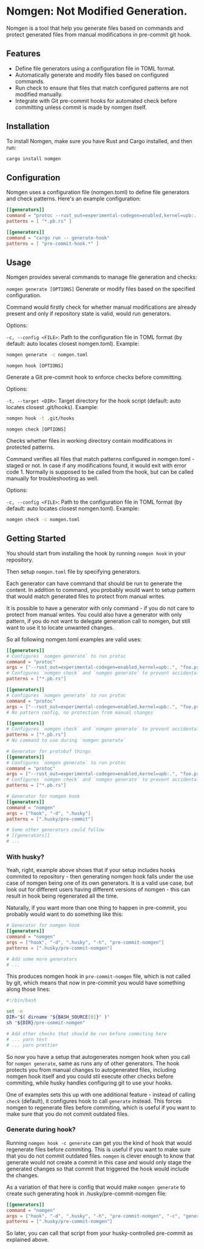 # Nomgen: **No**t **M**odified **Gen**eration.

Nomgen is a tool that help you generate files based on commands and protect generated files from manual modifications in pre-commit git hook.

## Features

- Define file generators using a configuration file in TOML format.
- Automatically generate and modify files based on configured commands.
- Run check to ensure that files that match configured patterns are not modified manually.
- Integrate with Git pre-commit hooks for automated check before committing unless commit is made by nomgen itself.

## Installation

To install Nomgen, make sure you have Rust and Cargo installed, and then run:

```sh
cargo install nomgen
```

## Configuration
Nomgen uses a configuration file (nomgen.toml) to define file generators and check patterns. 
Here's an example configuration:

```toml
[[generators]]
command = "protoc --rust_out=experimental-codegen=enabled,kernel=upb:. foo.proto"
patterns = [ "*.pb.rs" ]

[[generators]]
command = "cargo run -- generate-hook"
patterns = [ "pre-commit-hook.*" ]
```

## Usage
Nomgen provides several commands to manage file generation and checks:

`nomgen generate [OPTIONS]`
Generate or modify files based on the specified configuration.

Command would firstly check for whether manual modifications are already present and only if repository state is valid, would run generators.

Options:

`-c, --config <FILE>`: Path to the configuration file in TOML format (by default: auto locates closest nomgen.toml).
Example:

```sh
nomgen generate -c nomgen.toml
```

`nomgen hook [OPTIONS]`

Generate a Git pre-commit hook to enforce checks before committing.

Options:

`-t, --target <DIR>`: Target directory for the hook script (default: auto locates closest .git/hooks).
Example:

```sh
nomgen hook -t .git/hooks
```

`nomgen check [OPTIONS]`

Checks whether files in working directory contain modifications in protected patterns. 

Command verifies all files that match patterns configured in nomgen.toml - staged or not. 
In case if any modifications found, it would exit with error code 1. 
Normally is supposed to be called from the hook, but can be called manually for troubleshooting as well.

Options:

`-c, --config <FILE>`: Path to the configuration file in TOML format (by default: auto locates closest nomgen.toml).
Example:

```sh
nomgen check -c nomgen.toml
```

## Getting Started

You should start from installing the hook by running `nomgen hook` in your repository.

Then setup `nomgen.toml` file by specifying generators.

Each generator can have command that should be run to generate the content.
In addition to command, you probably would want to setup pattern that would match generated files to protect from manual writes.

It is possible to have a generator with only command - if you do not care to protect from manual writes.
You could also have a generator with only pattern, if you do not want to delegate generation call to nomgen, but still want to use it to locate unwanted changes.

So all following nomgen.toml examples are valid uses:

```toml
[[generators]]
# Configures `nomgen generate` to run protoc 
command = "protoc"
args = ["--rust_out=experimental-codegen=enabled,kernel=upb:.", "foo.proto"]
# Configures `nomgen check` and `nomgen generate` to prevent accidental changes to files ending on `.pb.rs`
patterns = ["*.pb.rs"]
```

```toml
[[generators]]
# Configures `nomgen generate` to run protoc 
command = "protoc"
args = ["--rust_out=experimental-codegen=enabled,kernel=upb:.", "foo.proto"]
# No pattern config, no protection from manual changes
```

```toml
[[generators]]
# Configures `nomgen check` and `nomgen generate` to prevent accidental changes to files ending on `.pb.rs`
patterns = ["*.pb.rs"]
# No command to use during `nomgen generate` 
```

```toml
# Generator for protobuf things
[[generators]]
# Configures `nomgen generate` to run protoc 
command = "protoc"
args = ["--rust_out=experimental-codegen=enabled,kernel=upb:.", "foo.proto"]
# Configures `nomgen check` and `nomgen generate` to prevent accidental changes to files ending on `.pb.rs`
patterns = ["*.pb.rs"]

# Generator for nomgen hook
[[generators]]
command = "nomgen"
args = ["hook", "-d", ".husky"]
patterns = [".husky/pre-commit"]

# Some other generators could follow
# [[generators]]
# ...
```

### With husky?

Yeah, right, example above shows that if your setup includes hooks commited to repository - then generating nomgen hook falls under the use case of nomgen being one of its own generators. It is a valid use case, but look out for different users having different versions of nomgen - this can result in hook being regenerated all the time.

Naturally, if you want more than one thing to happen in pre-commit, you probably would want to do something like this:

```toml
# Generator for nomgen hook
[[generators]]
command = "nomgen"
args = ["hook", "-d", ".husky", "-h", "pre-commit-nomgen"]
patterns = [".husky/pre-commit-nomgen"]

# Add some more generators
# ...
```

This produces nomgen hook in `pre-commit-nomgen` file, which is not called by git, which means 
that now in pre-commit you would have something along those lines:

```bash
#!/bin/bash

set -e
DIR="$( dirname "${BASH_SOURCE[0]}" )"
sh "${DIR}/pre-commit-nomgen"

# Add other checks that should be run before commiting here
# ... yarn test
# ... yarn prettier

```

So now you have a setup that autogenerates nomgen hook when you call for `nomgen generate`, same as runs any of other generators. The hook protects you from manual changes to autogenerated files, including nomgen hook itself and you could stil execute other checks before commiting, while husky handles configuring git to use your hooks. 

One of examples sets this up with one additional feature - instead of calling `check` (default), it configures hook to call `generate` instead. This forces nomgen to regenerate files before commiting, which is useful if you want to make sure that you do not commit outdated files.

### Generate during hook?

Running `nomgen hook -c generate` can get you the kind of hook that would regenerate files before commiting. This is useful if you want to make sure that you do not commit outdated files. `nomgen` is clever enough to know that generate would not create a commit in this case and would only stage the generated changes so that commit that triggered the hook would include the changes. 

As a variation of that here is config that would make `nomgen generate` to create such generating hook in .husky/pre-commit-nomgen file: 

```toml
[[generators]]
command = "nomgen"
args = ["hook", "-d", ".husky", "-h", "pre-commit-nomgen", "-c", "generate"]
patterns = [".husky/pre-commit-nomgen"]
```

So later, you can call that script from your husky-controlled pre-commit as explained above.
